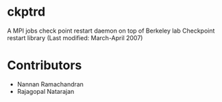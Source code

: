 ckptrd
======

A MPI jobs check point restart daemon on top of Berkeley lab Checkpoint restart library
(Last modified: March-April 2007)

Contributors
============

* Nannan Ramachandran
* Rajagopal Natarajan
